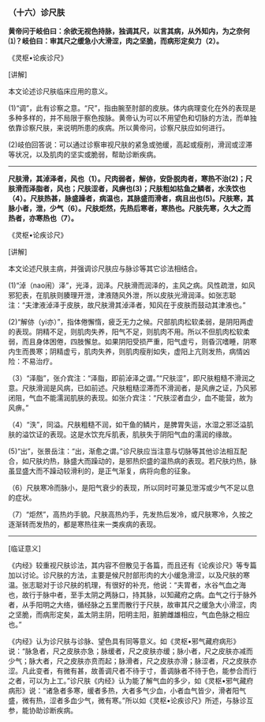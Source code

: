 ### （十六）诊尺肤

**黄帝问于岐伯曰：余欲无视色持脉，独调其尺，以言其病，从外知内，为之奈何⑴？岐伯曰：审其尺之缓急小大滑涩，肉之坚脆，而病形定矣力（2）。**

《灵枢•论疾诊尺》

[讲解]

本文论述诊尺肤临床应用的意义。

(1)“调”，此有诊察之意。“尺”，指由腕至肘部的皮肤。体内病理变化在外的表现是多种多样的，并不局限于察色按脉。黄帝认为可以不用望色和切脉的方法，而单独依靠诊察尺肤，来说明所患的疾病。所以黄帝问，诊察尺肤应如何进行。

(2)岐伯回答说：可以通过诊察审视尺肤的紧急或弛缓，高起或瘦削，滑润或涩滞等状况，以及肌肉的坚实或脆弱，帮助诊断疾病。

* * *

**尺肤滑，其淖泽者，风也（1）。尺肉弱者，解㑊，安卧脱肉者，寒热不治(2)；尺肤滑而泽脂者，风也；尺肤涩者，风痹也(3)；尺肤粗如枯鱼之鳞者，水泆饮也（4）。尺肤热甚，脉盛躁者，病温也，其脉盛而滑者，病且出也(5)。尺肤寒，其脉小者，泄，少气（6）。尺肤炬然，先热后寒者，寒热也。尺肤先寒，久大之而热者，亦寒热也（7）。**

《灵枢•论疾诊尺》

[讲解]

本文论述尺肤主病，并强调诊尺肤应与脉诊等其它诊法相结合。

(1)“淖（nao闹）泽”，光泽，润泽。尺肤滑而润泽的，主风之病。风性疏泄，如风邪犯表，在肌肤则腠理开泄，津液随风外泄，所以皮肤光滑润泽。如张志聪注：“夫津液淖泽于皮肤，故尺肤滑其淖泽者，知风在于皮肤而鼓动其津液也。”

(2)“解㑊（yi亦）”，指体倦懈惰，疲乏无力之候。尺部肌肉松软柔弱，是阴阳两虚的表现。阴精不足，则肌肉失养，阳气不足，则肌肉不用。所以不但肌肉松软柔弱，而且身体困倦，四肢懈怠。如果阴阳受损严重，阳气虚亏，则昏沉嗜睡，阴寒内生而畏寒；阴精虚亏，肌肉失养，则肌肉瘦削如失，虚阳上亢则发热，病情凶险：不易治疗。

（3）“泽脂”，张介宾注：“泽脂，即前淖泽之谓。”“尺肤涩”，即尺肤粗糙不滑润之意。尺肤滑润是风病，已如前述。尺肤粗糙涩滞而不滑润者，是风痹之证，乃风邪闭阻，气血不能濡润肌肤的表现。如张介宾注：“尺肤涩者血少，血不能营，故为风痹。”

（4）“泆”，同溢。尺肤粗糙不润，如干鱼的鳞片，是脾胃失运，水湿之邪泛溢肌肤的溢饮证的表现。这是水饮充斥肌表，肌肤失于阴阳气血的濡润的缘故。

(5)“出”，张景岳注：“出，渐愈之谓。”诊尺肤应当注意与切脉等其他诊法相互配合，如尺肤灼热，脉盛大而躁动的，是邪热炽盛的温热病的表现。若尺肤灼热，脉虽显盛大而不躁动较滑利的，是正气渐复，病将向愈的征象。

（6）尺肤寒冷而脉小，是阳气衰少的表现，所以同时可兼见泄泻或少气不足以息的症状。

（7）“炬然”，高热灼手貌。尺肤高热灼手，先发热后发冷，或尺肤寒冷，久按之逐渐转而发热的，都是寒热往来一类疾病的表现。

* * *

[临证意义]

《内经》较重视尺肤诊法，其内容不但散见于各篇，而且还有《论疾诊尺》等专篇加以讨论。诊尺肤的方法，主要是候尺肘部形肉的大小缓急滑涩，以及尺肤的寒温。张志聪对于诊尺肤的机理，有很好的补充，他说：“夫胃者，水谷气血之海也，故行于脉中者，至手太阴之两脉口，持其脉，以知藏府之病。血气之行于脉外者，从手阳明之大络，循经脉之五里而散行于尺肤，故审其尺之缓急大小滑涩，肉之坚脆，而病形定矣，盖太阴主阴，阳明主阳，脏腑雌雄相应，气血色脉之相应也。”

《内经》认为诊尺肤与诊脉、望色具有同等意义。如《灵枢•邪气藏府病形》说：“脉急者，尺之皮肤亦急；脉缓者，尺之皮肤亦缓；脉小者，尺之皮肤亦减而少气；脉大者，尺之皮肤亦贲而起；脉滑者，尺之皮肤亦滑；脉涩者，尺之皮肤亦涩。凡此变者，有微有甚，故善调尺者不待于寸，善调脉者不待于色，能参合而行之者，可以为上工。”诊尺肤《内经》认为能了解气血的多少，如《灵枢•邪气藏府病形》说：“诸急者多寒，缓者多热，大者多气少血，小者血气皆少，滑者阳气盛，微有热，涩者多血少气，微有寒。”所以如《灵枢•论疾诊尺》所述，与脉诊互参，能协助诊断疾病。
